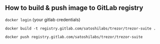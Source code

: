 ## How to build & push image to GitLab registry

`docker login` (your gitlab credentials)

`docker build -t registry.gitlab.com/satoshilabs/trezor/trezor-suite .`

`docker push registry.gitlab.com/satoshilabs/trezor/trezor-suite`
